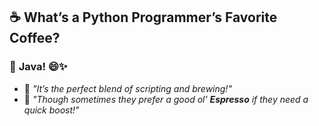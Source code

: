 ## ☕ **What’s a Python Programmer’s Favorite Coffee?**

### 🐍 **Java!** 😄✨


- 📌 *"It’s the perfect blend of scripting and brewing!"*  
- 📌 *"Though sometimes they prefer a good ol’ **Espresso** if they need a quick boost!"*
